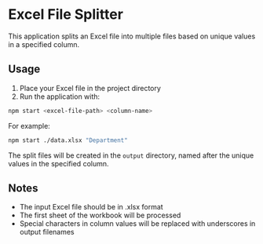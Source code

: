 # Excel File Splitter

This application splits an Excel file into multiple files based on unique values in a specified column.

## Usage

1. Place your Excel file in the project directory
2. Run the application with:

```bash
npm start <excel-file-path> <column-name>
```

For example:
```bash
npm start ./data.xlsx "Department"
```

The split files will be created in the `output` directory, named after the unique values in the specified column.

## Notes

- The input Excel file should be in .xlsx format
- The first sheet of the workbook will be processed
- Special characters in column values will be replaced with underscores in output filenames